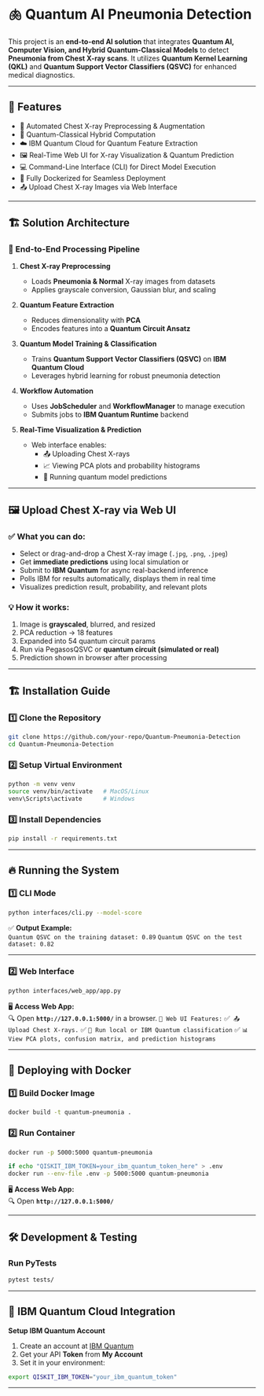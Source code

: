 # 🫁 Quantum AI Pneumonia Detection

This project is an **end-to-end AI solution** that integrates **Quantum AI, Computer Vision, and Hybrid Quantum-Classical Models** to detect **Pneumonia from Chest X-ray scans**. It utilizes **Quantum Kernel Learning (QKL)** and **Quantum Support Vector Classifiers (QSVC)** for enhanced medical diagnostics.

---

## 🚀 Features

- 🧠 Automated Chest X-ray Preprocessing & Augmentation  
- 🔬 Quantum-Classical Hybrid Computation  
- ☁️ IBM Quantum Cloud for Quantum Feature Extraction  
- 🖼️ Real-Time Web UI for X-ray Visualization & Quantum Prediction  
- 💻 Command-Line Interface (CLI) for Direct Model Execution  
- 🐳 Fully Dockerized for Seamless Deployment  
- 📤 Upload Chest X-ray Images via Web Interface  

---

## 🏗 Solution Architecture

### 🔬 End-to-End Processing Pipeline

1. **Chest X-ray Preprocessing**  
   - Loads **Pneumonia & Normal** X-ray images from datasets  
   - Applies grayscale conversion, Gaussian blur, and scaling  

2. **Quantum Feature Extraction**  
   - Reduces dimensionality with **PCA**  
   - Encodes features into a **Quantum Circuit Ansatz**

3. **Quantum Model Training & Classification**  
   - Trains **Quantum Support Vector Classifiers (QSVC)** on **IBM Quantum Cloud**  
   - Leverages hybrid learning for robust pneumonia detection

4. **Workflow Automation**  
   - Uses **JobScheduler** and **WorkflowManager** to manage execution  
   - Submits jobs to **IBM Quantum Runtime** backend

5. **Real-Time Visualization & Prediction**  
   - Web interface enables:
     - 📤 Uploading Chest X-rays  
     - 📈 Viewing PCA plots and probability histograms  
     - 🧠 Running quantum model predictions

---

## 🖼 Upload Chest X-ray via Web UI

### ✅ What you can do:

- Select or drag-and-drop a Chest X-ray image (`.jpg`, `.png`, `.jpeg`)  
- Get **immediate predictions** using local simulation or  
- Submit to **IBM Quantum** for async real-backend inference  
- Polls IBM for results automatically, displays them in real time  
- Visualizes prediction result, probability, and relevant plots

### 💡 How it works:

1. Image is **grayscaled**, blurred, and resized  
2. PCA reduction → 18 features  
3. Expanded into 54 quantum circuit params  
4. Run via PegasosQSVC or **quantum circuit (simulated or real)**  
5. Prediction shown in browser after processing  

---

## 🏗 Installation Guide

### 1️⃣ Clone the Repository

```bash
git clone https://github.com/your-repo/Quantum-Pneumonia-Detection
cd Quantum-Pneumonia-Detection
```

### 2️⃣ **Setup Virtual Environment**
```bash
python -m venv venv
source venv/bin/activate   # MacOS/Linux
venv\Scripts\activate      # Windows
```

### 3️⃣ **Install Dependencies**
```bash
pip install -r requirements.txt
```

---

## 🔥 Running the System

### **1️⃣ CLI Mode**
```bash
python interfaces/cli.py --model-score
```
✅ **Output Example:**  
`Quantum QSVC on the training dataset: 0.89`
`Quantum QSVC on the test dataset: 0.82`

---

### **2️⃣ Web Interface**
```bash
python interfaces/web_app/app.py
```
🖥 **Access Web App:**  
🔍 Open **`http://127.0.0.1:5000/`** in a browser.
`📌 Web UI Features:`
✅` 📤 Upload Chest X-rays.`
✅ `🔬 Run local or IBM Quantum classification`
✅ `📊 View PCA plots, confusion matrix, and prediction histograms`

---

## 🐳 Deploying with Docker

### **1️⃣ Build Docker Image**
```bash
docker build -t quantum-pneumonia .
```

### **2️⃣ Run Container**
```bash
docker run -p 5000:5000 quantum-pneumonia

if echo "QISKIT_IBM_TOKEN=your_ibm_quantum_token_here" > .env
docker run --env-file .env -p 5000:5000 quantum-pneumonia
```

🖥 **Access Web App:**  
🔍 Open **`http://127.0.0.1:5000/`**

---

## 🛠️ Development & Testing

### **Run PyTests**
```bash
pytest tests/
```

---

## 💼 IBM Quantum Cloud Integration

**Setup IBM Quantum Account**  
1. Create an account at [IBM Quantum](https://quantum-computing.ibm.com/)
2. Get your API **Token** from **My Account**
3. Set it in your environment:
```bash
export QISKIT_IBM_TOKEN="your_ibm_quantum_token"
```

---
